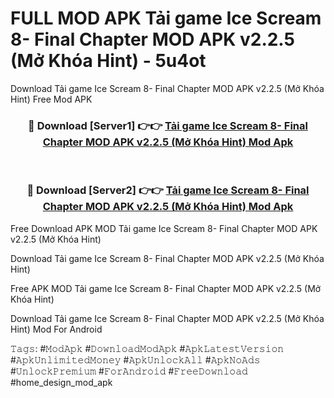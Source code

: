 # FULL MOD APK Tải game Ice Scream 8- Final Chapter MOD APK v2.2.5 (Mở Khóa Hint) - 5u4ot
Download Tải game Ice Scream 8- Final Chapter MOD APK v2.2.5 (Mở Khóa Hint) Free Mod APK

<div align="center">
<h3>🔴 Download [Server1] 👉👉 <a href="https://apk-comot.site?title=Tải_game_Ice_Scream_8-_Final_Chapter_MOD_APK_v2.2.5_(Mở_Khóa_Hint)">Tải game Ice Scream 8- Final Chapter MOD APK v2.2.5 (Mở Khóa Hint) Mod Apk</a></h3><br>

<h3>🔴 Download [Server2] 👉👉 <a href="https://apk-comot.site?title=Tải_game_Ice_Scream_8-_Final_Chapter_MOD_APK_v2.2.5_(Mở_Khóa_Hint)">Tải game Ice Scream 8- Final Chapter MOD APK v2.2.5 (Mở Khóa Hint) Mod Apk</a></h3>
</div>


Free Download APK MOD Tải game Ice Scream 8- Final Chapter MOD APK v2.2.5 (Mở Khóa Hint)

Download Tải game Ice Scream 8- Final Chapter MOD APK v2.2.5 (Mở Khóa Hint) 

Free APK MOD Tải game Ice Scream 8- Final Chapter MOD APK v2.2.5 (Mở Khóa Hint) 

Download Tải game Ice Scream 8- Final Chapter MOD APK v2.2.5 (Mở Khóa Hint) Mod For Android

𝚃𝚊𝚐𝚜: #𝙼𝚘𝚍𝙰𝚙𝚔 #𝙳𝚘𝚠𝚗𝚕𝚘𝚊𝚍𝙼𝚘𝚍𝙰𝚙𝚔 #𝙰𝚙𝚔𝙻𝚊𝚝𝚎𝚜𝚝𝚅𝚎𝚛𝚜𝚒𝚘𝚗 #𝙰𝚙𝚔𝚄𝚗𝚕𝚒𝚖𝚒𝚝𝚎𝚍𝙼𝚘𝚗𝚎𝚢 #𝙰𝚙𝚔𝚄𝚗𝚕𝚘𝚌𝚔𝙰𝚕𝚕 #𝙰𝚙𝚔𝙽𝚘𝙰𝚍𝚜 #𝚄𝚗𝚕𝚘𝚌𝚔𝙿𝚛𝚎𝚖𝚒𝚞𝚖 #𝙵𝚘𝚛𝙰𝚗𝚍𝚛𝚘𝚒𝚍 #𝙵𝚛𝚎𝚎𝙳𝚘𝚠𝚗𝚕𝚘𝚊𝚍 #home_design_mod_apk